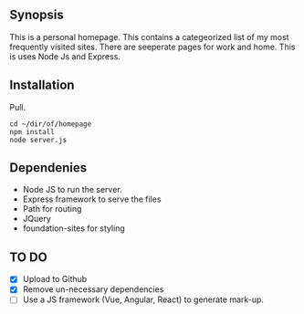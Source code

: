 ## Synopsis

This is a personal homepage. This contains a categeorized list of my most frequently visited sites. There are seeperate pages for work and home. This is uses Node Js and Express.

## Installation

Pull. 
```
cd ~/dir/of/homepage
npm install
node server.js
```

## Dependenies

* Node JS to run the server.
* Express framework to serve the files
* Path for routing
* JQuery
* foundation-sites for styling

## TO DO
- [x] Upload to Github
- [x] Remove un-necessary dependencies
- [ ] Use a JS framework (Vue, Angular, React) to generate mark-up.
